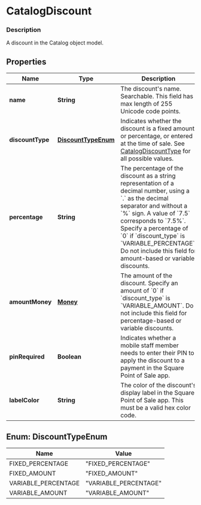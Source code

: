 
# CatalogDiscount

### Description

A discount in the Catalog object model.

## Properties
Name | Type | Description | Notes
------------ | ------------- | ------------- | -------------
**name** | **String** | The discount&#39;s name. Searchable. This field has max length of 255 Unicode code points. |  [optional]
**discountType** | [**DiscountTypeEnum**](#DiscountTypeEnum) | Indicates whether the discount is a fixed amount or percentage, or entered at the time of sale. See [CatalogDiscountType](#type-catalogdiscounttype) for all possible values. |  [optional]
**percentage** | **String** | The percentage of the discount as a string representation of a decimal number, using a &#x60;.&#x60; as the decimal separator and without a &#x60;%&#x60; sign. A value of &#x60;7.5&#x60; corresponds to &#x60;7.5%&#x60;. Specify a percentage of &#x60;0&#x60; if &#x60;discount_type&#x60; is &#x60;VARIABLE_PERCENTAGE&#x60;.  Do not include this field for amount-based or variable discounts. |  [optional]
**amountMoney** | [**Money**](Money.md) | The amount of the discount. Specify an amount of &#x60;0&#x60; if &#x60;discount_type&#x60; is &#x60;VARIABLE_AMOUNT&#x60;.  Do not include this field for percentage-based or variable discounts. |  [optional]
**pinRequired** | **Boolean** | Indicates whether a mobile staff member needs to enter their PIN to apply the discount to a payment in the Square Point of Sale app. |  [optional]
**labelColor** | **String** | The color of the discount&#39;s display label in the Square Point of Sale app. This must be a valid hex color code. |  [optional]


<a name="DiscountTypeEnum"></a>
## Enum: DiscountTypeEnum
Name | Value
---- | -----
FIXED_PERCENTAGE | &quot;FIXED_PERCENTAGE&quot;
FIXED_AMOUNT | &quot;FIXED_AMOUNT&quot;
VARIABLE_PERCENTAGE | &quot;VARIABLE_PERCENTAGE&quot;
VARIABLE_AMOUNT | &quot;VARIABLE_AMOUNT&quot;



